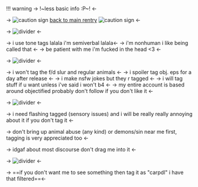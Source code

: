 !!! warning -> !~less basic info :P~! <-

-> ![caution sign](https://64.media.tumblr.com/f46a69e6ba0b91dc80bd17ebb6cd78a5/a61883bb438f54fd-0f/s75x75_c1/4e17ac8904795774ddf09cf36341f160f3f3d1e8.gifv)  [back to main rentry](https://rentry.co/gellycupcake200) ![caution sign](https://64.media.tumblr.com/f46a69e6ba0b91dc80bd17ebb6cd78a5/a61883bb438f54fd-0f/s75x75_c1/4e17ac8904795774ddf09cf36341f160f3f3d1e8.gifv) <-

-> ![divider](https://gifcity.carrd.co/assets/images/gallery41/3ddfb6aa.gif?v=26dffab5) <-

-> i use tone tags lalala i'm semiverbal lalala<-
-> i'm nonhuman i like being called that <-
-> be patient with me i'm fucked in the head <3 <-

-> ![divider](https://gifcity.carrd.co/assets/images/gallery41/3ddfb6aa.gif?v=26dffab5) <-

-> i won't tag the f/d slur and regular animals <-
-> i spoiler tag obj. eps for a day after release <-
-> i make nsfw jokes but they r tagged <-
-> i will tag stuff if u want unless i've said i won't b4 <-
-> my entire account is based around objectified probably don't follow if you don't like it <-

-> ![divider](https://gifcity.carrd.co/assets/images/gallery41/3ddfb6aa.gif?v=26dffab5) <-

-> i need flashing tagged (sensory issues) and i will be really really annoying about it if you don't tag it <-

-> don't bring up animal abuse (any kind) or demons/sin near me first, tagging is very appreciated too <- 

-> idgaf about most discourse don't drag me into it <-

-> ![divider](https://gifcity.carrd.co/assets/images/gallery41/3ddfb6aa.gif?v=26dffab5) <-

-> ==if you don't want me to see something then tag it as "carpdl" i have that filtered==<-